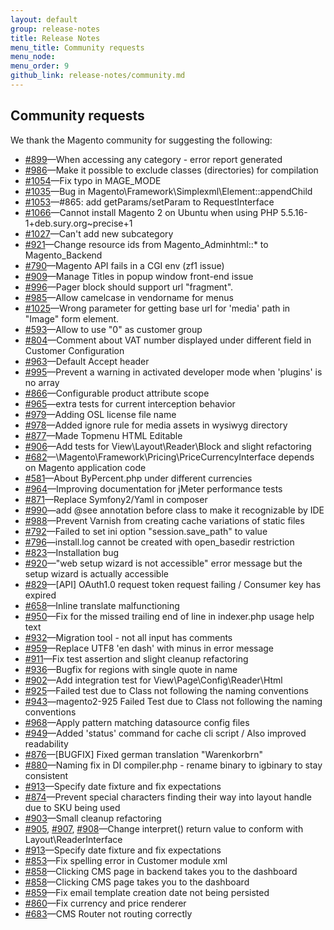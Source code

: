 ```yaml
---
layout: default
group: release-notes
title: Release Notes
menu_title: Community requests
menu_node: 
menu_order: 9
github_link: release-notes/community.md
---
```


<h2 id="comm-req">Community requests</h2>
We thank the Magento community for suggesting the following:

*    [#899](https://github.com/magento/magento2/issues/899)&mdash;When accessing any category - error report generated
*    [#986](https://github.com/magento/magento2/pull/986)&mdash;Make it possible to exclude classes (directories) for compilation
*    [#1054](https://github.com/magento/magento2/pull/1054)&mdash;Fix typo in MAGE_MODE
*    [#1035](https://github.com/magento/magento2/issues/1035)&mdash;Bug in Magento\Framework\Simplexml\Element::appendChild
*    [#1053](https://github.com/magento/magento2/issues/1053)&mdash;#865: add getParams/setParam to RequestInterface
*    [#1066](https://github.com/magento/magento2/issues/1066)&mdash;Cannot install Magento 2 on Ubuntu when using PHP 5.5.16-1+deb.sury.org~precise+1
*    [#1027](https://github.com/magento/magento2/issues/1027)&mdash;Can't add new subcategory
*    [#921](https://github.com/magento/magento2/issues/921)&mdash;Change resource ids from Magento_Adminhtml::* to Magento_Backend
*    [#790](https://github.com/magento/magento2/issues/790)&mdash;Magento API fails in a CGI env (zf1 issue)
*    [#909](https://github.com/magento/magento2/issues/909)&mdash;Manage Titles in popup window front-end issue
*    [#996](https://github.com/magento/magento2/issues/996)&mdash;Pager block should support url "fragment".
*    [#985](https://github.com/magento/magento2/pull/985)&mdash;Allow camelcase in vendorname for menus
*    [#1025](https://github.com/magento/magento2/pull/1025)&mdash;Wrong parameter for getting base url for 'media' path in "Image" form element.
*   [#593](https://github.com/magento/magento2/issues/593)&mdash;Allow to use "0" as customer group
*   [#804](https://github.com/magento/magento2/issues/804)&mdash;Comment about VAT number displayed under different field in Customer Configuration
*   [#963](https://github.com/magento/magento2/pull/963)&mdash;Default Accept header
*   [#995](https://github.com/magento/magento2/pull/995)&mdash;Prevent a warning in activated developer mode when 'plugins' is no array
*   [#866](https://github.com/magento/magento2/issues/866)&mdash;Configurable product attribute scope
*   [#965](https://github.com/magento/magento2/pull/965)&mdash;extra tests for current interception behavior
*    [#979](https://github.com/magento/magento2/pull/979)&mdash;Adding OSL license file name
*    [#978](https://github.com/magento/magento2/pull/978)&mdash;Added ignore rule for media assets in wysiwyg directory
*    [#877](https://github.com/magento/magento2/pull/877)&mdash;Made Topmenu HTML Editable
*    [#906](https://github.com/magento/magento2/pull/906)&mdash;Add tests for View\Layout\Reader\Block and slight refactoring
*    [#682](https://github.com/magento/magento2/issues/682)&mdash;\Magento\Framework\Pricing\PriceCurrencyInterface depends on Magento application code
*    [#581](https://github.com/magento/magento2/issues/581)&mdash;About ByPercent.php under different currencies
*    [#964](https://github.com/magento/magento2/pull/964)&mdash;Improving documentation for jMeter performance tests
*    [#871](https://github.com/magento/magento2/issues/871)&mdash;Replace Symfony2/Yaml in composer
*    [#990](https://github.com/magento/magento2/pull/990)&mdash;add @see annotation before class to make it recognizable by IDE
*    [#988](https://github.com/magento/magento2/pull/988)&mdash;Prevent Varnish from creating cache variations of static files
*    [#792](https://github.com/magento/magento2/issues/792)&mdash;Failed to set ini option "session.save_path" to value
*    [#796](https://github.com/magento/magento2/issues/796)&mdash;install.log cannot be created with open_basedir restriction
*    [#823](https://github.com/magento/magento2/issues/823)&mdash;Installation bug
*    [#920](https://github.com/magento/magento2/issues/920)&mdash;"web setup wizard is not accessible" error message but the setup wizard is actually accessible
*    [#829](https://github.com/magento/magento2/issues/829)&mdash;[API] OAuth1.0 request token request failing / Consumer key has expired
*    [#658](https://github.com/magento/magento2/issues/658)&mdash;Inline translate malfunctioning
*    [#950](https://github.com/magento/magento2/pull/950)&mdash;Fix for the missed trailing end of line in indexer.php usage help text
*    [#932](https://github.com/magento/magento2/pull/932)&mdash;Migration tool - not all input has comments
*    [#959](https://github.com/magento/magento2/pull/959)&mdash;Replace UTF8 'en dash' with minus in error message
*    [#911](https://github.com/magento/magento2/pull/911)&mdash;Fix test assertion and slight cleanup refactoring
*    [#936](https://github.com/magento/magento2/pull/936)&mdash;Bugfix for regions with single quote in name
*    [#902](https://github.com/magento/magento2/pull/902)&mdash;Add integration test for View\Page\Config\Reader\Html
*    [#925](https://github.com/magento/magento2/pull/925)&mdash;Failed test due to Class not following the naming conventions
*    [#943](https://github.com/magento/magento2/pull/943)&mdash;magento2-925 Failed Test due to Class not following the naming conventions
*    [#968](https://github.com/magento/magento2/pull/968)&mdash;Apply pattern matching datasource config files
*    [#949](https://github.com/magento/magento2/pull/949)&mdash;Added 'status' command for cache cli script / Also improved readability
*    [#876](https://github.com/magento/magento2/pull/876)&mdash;[BUGFIX] Fixed german translation "Warenkorbrn"
*    [#880](https://github.com/magento/magento2/pull/880)&mdash;Naming fix in DI compiler.php - rename binary to igbinary to stay consistent
*    [#913](https://github.com/magento/magento2/pull/913)&mdash;Specify date fixture and fix expectations
*    [#874](https://github.com/magento/magento2/pull/874)&mdash;Prevent special characters finding their way into layout handle due to SKU being used
*    [#903](https://github.com/magento/magento2/pull/903)&mdash;Small cleanup refactoring
*    [#905](https://github.com/magento/magento2/pull/905), [#907](https://github.com/magento/magento2/pull/907), [#908](https://github.com/magento/magento2/pull/908)&mdash;Change interpret() return value to conform with Layout\ReaderInterface
*    [#913](https://github.com/magento/magento2/pull/913)&mdash;Specify date fixture and fix expectations
*    [#853](https://github.com/magento/magento2/pull/853)&mdash;Fix spelling error in Customer module xml
*    [#858](https://github.com/magento/magento2/pull/858)&mdash;Clicking CMS page in backend takes you to the dashboard
*    [#858](https://github.com/magento/magento2/issues/816)&mdash;Clicking CMS page takes you to the dashboard
*    [#859](https://github.com/magento/magento2/pull/859)&mdash;Fix email template creation date not being persisted
*    [#860](https://github.com/magento/magento2/pull/860)&mdash;Fix currency and price renderer
*    [#683](https://github.com/magento/magento2/pull/683)&mdash;CMS Router not routing correctly

